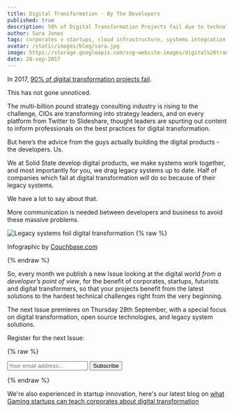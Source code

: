 ```yaml
---
title: Digital Transformation - By The Developers
published: true
description: 50% of Digital Transformation Projects fail due to technology barriers. Here's the advice from the developers actually building the systems you need.
author: Sara Jones
tags: corporates v startups, cloud infrastructure, systems integration
avatar: /static/images/blog/sara.jpg
image: https://storage.googleapis.com/ssg-website-images/digital%20transformation%20article/bridge%20to%20nowhere%20faded.jpg
date: 20-sep-2017
---
```

In 2017, [90% of digital transformation projects fail](http://www.digitaljournal.com/tech-and-science/technology/9-out-of-10-digital-transformation-projects-will-fail/article/499314).

This has not gone unnoticed.

The multi-billion pound strategy consulting industry is rising to the challenge, CIOs are transforming into strategy leaders, and on every platform from Twitter to Slideshare, thought leaders are spurting out content to inform professionals on the best practices for digital transformation.

But here’s the advice from the guys actually building the digital products - the developers. Us.

We at Solid State develop digital products, we make systems work together, and most importantly for you, we drag legacy systems up to date. Half of companies which fail at digital transformation will do so because of their legacy systems.

We have a lot to say about that.

More communication is needed between developers and business to avoid these massive problems.


![Legacy systems foil digital transformation](https://storage.googleapis.com/ssg-website-images/digital%20transformation%20article/digital%20projects%20fail%20due%20to%20legacy%20systems)
{% raw %}
   <p class="text-center image-caption">
   Infographic by <a target="_blank" href="http://www.Couchbase.com">Couchbase.com</a>
   </p>
{% endraw %}

So, every month we publish a new Issue looking at the digital world *from a developer’s point of view*, for the benefit of corporates, startups, futurists and digital transformers, so that your projects benefit from the latest solutions to the hardest technical challenges right from the very beginning.

The next Issue premieres on Thursday 28th September, with a special focus on digital transformation, open source technologies, and legacy system solutions.

Register for the next Issue:


{% raw %}
<p>
  <div id="mc_embed_signup">
              <form action="//solidstategroup.us16.list-manage.com/subscribe/post?u=8b5e85fece1533582595426c6&amp;id=be8da7f2d9" method="post" id="mc-embedded-subscribe-form" name="mc-embedded-subscribe-form" class="validate" target="_blank" novalidate>
                  <div id="mc_embed_signup_scroll">
                      <div class="input-group">
                          <input placeholder="Your email address..." type="email" value="" name="EMAIL" class="form-control required email" id="mce-EMAIL">
                          <input onclick="ga('send', 'event', 'button', 'click', 'Newsletter Subscribe Footer');" type="submit" value="Subscribe" name="subscribe" id="mc-embedded-subscribe" class="btn btn-primary btn-cta">
                      </div>
                  </div>
              </form>
          </div>
          </p>
{% endraw %}

We're also experienced in startup innovation, here's our latest blog on [what Gaming startups can teach corporates about digital transformation](https://solidstategroup.com/2017/09/11/2017/What-The-Gaming-Industry-Can-Teach-Corporates-About-Strategy-Security-and-Digital-Transformation/)

